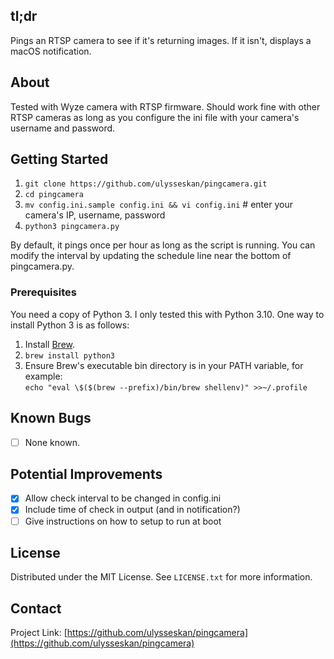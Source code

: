 ## tl;dr
Pings an RTSP camera to see if it's returning images.  If it isn't, displays a macOS notification.

## About
Tested with Wyze camera with RTSP firmware.  Should work fine with other RTSP cameras as long as you
configure the ini file with your camera's username and password.

<!-- GETTING STARTED -->
## Getting Started

1. ```git clone https://github.com/ulysseskan/pingcamera.git```
2. ```cd pingcamera```
3. ```mv config.ini.sample config.ini && vi config.ini``` # enter your camera's IP, username, password
4. ```python3 pingcamera.py```

By default, it pings once per hour as long as the script is running.  You can modify the interval by
updating the schedule line near the bottom of pingcamera.py.

### Prerequisites

You need a copy of Python 3.  I only tested this with Python 3.10.  One way to install Python 3 is as follows:

1. Install [Brew](https://brew.sh).
2. ```brew install python3```
3. Ensure Brew's executable bin directory is in your PATH variable, for example:<br>
```echo "eval \$($(brew --prefix)/bin/brew shellenv)" >>~/.profile```

## Known Bugs

- [ ] None known.

## Potential Improvements

- [x] Allow check interval to be changed in config.ini
- [x] Include time of check in output (and in notification?)
- [ ] Give instructions on how to setup to run at boot

<!-- LICENSE -->
## License

Distributed under the MIT License. See `LICENSE.txt` for more information.

<!-- CONTACT -->
## Contact

Project Link: [https://github.com/ulysseskan/pingcamera](https://github.com/ulysseskan/pingcamera)
